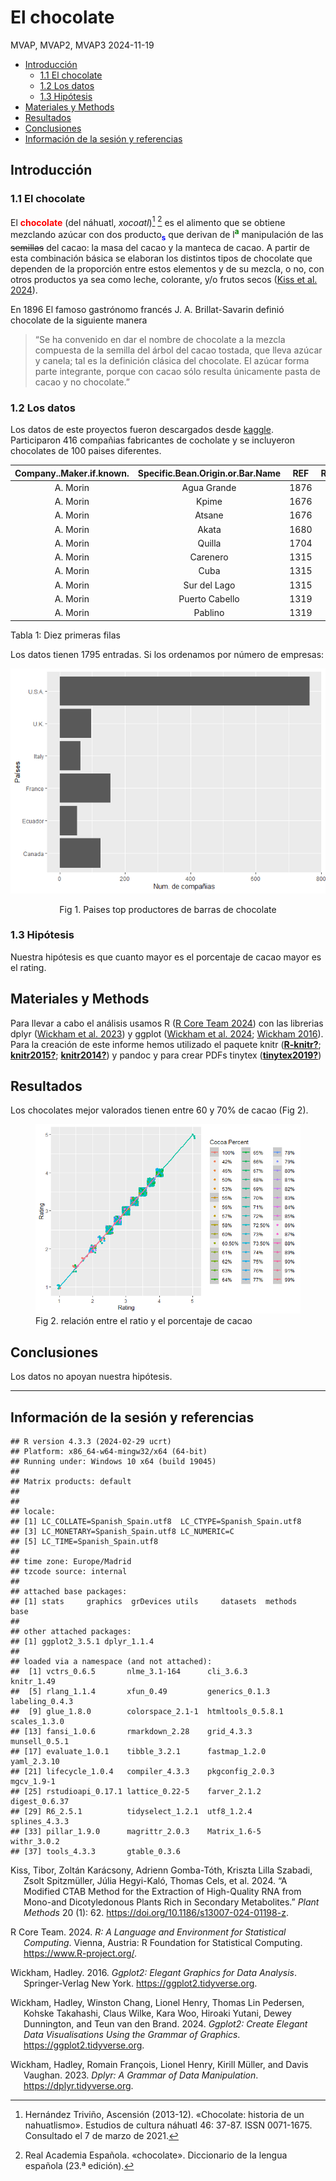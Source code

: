 El chocolate
================
MVAP, MVAP2, MVAP3
2024-11-19

- [Introducción](#introducción)
  - [1.1 El chocolate](#11-el-chocolate)
  - [1.2 Los datos](#12-los-datos)
  - [1.3 Hipótesis](#13-hipótesis)
- [Materiales y Methods](#materiales-y-methods)
- [Resultados](#resultados)
- [Conclusiones](#conclusiones)
- [Información de la sesión y
  referencias](#información-de-la-sesión-y-referencias)

<!-- Antes de comenzar !!!
debes crear el archivo con las referencias de R y los paquetes que vayas a utilizar.  
Puedes actualizar el archivo en cualquier momento, sólo copia en la terminal el siguiente código y añade el nuevo paquete a la lista, se creará un nuevo archivo con las referencias en el formato adecuado "BibTeX". De forma automática incluye la referencia de R-->
<!-- knitr::write_bib(c(.packages(), 'dplyr', 'ggplot2', 'knitr', 'tinytex'), 'libraries.bib') -->
<!-- Inicio Rmd -->
<!-- Configuración global de los bloques de código, `echo = TRUE` -> todo el código utilizado en este documento aparecerá en el documento final salvo que se expecifique lo contrario, a excepción de este bloque de código, `include=TRUE`  -->
<!-- Para generar títulos, subtítulos etc se usa # el número de # determina el estilo y el formato del texto -->

## Introducción

### 1.1 El chocolate

<!-- Trabajamos los diferentes estilos de text (negrita, cursiva, tachado, superíndice y subíndice), notas a pie de página [^N], citas > y referencias [@código] -->
<!-- En HTML podemos usar la etiqueda de css para usar diferentes colores en el texto:  -->
<!-- <span style:"color:blue"PALABRA(S)</span> -->

El <span style="color: red;">**chocolate**</span> (del náhuatl,
*xocoatl*)[^1] [^2] es el alimento que se obtiene mezclando azúcar con
dos producto<span style="color:blue;">**<sub>s</sub>**</span> que
derivan de l<span style="color:green;">**<sup>a</sup>**</span>
manipulación de las ~~semillas~~ del cacao: la masa del cacao y la
manteca de cacao. A partir de esta combinación básica se elaboran los
distintos tipos de chocolate que dependen de la proporción entre estos
elementos y de su mezcla, o no, con otros productos ya sea como leche,
colorante, y/o frutos secos ([Kiss et al.
2024](#ref-kiss_modified_2024)).

En 1896 El famoso gastrónomo francés J. A. Brillat-Savarin definió
chocolate de la siguiente manera

> “Se ha convenido en dar el nombre de chocolate a la mezcla compuesta
> de la semilla del árbol del cacao tostada, que lleva azúcar y canela;
> tal es la definición clásica del chocolate. El azúcar forma parte
> integrante, porque con cacao sólo resulta únicamente pasta de cacao y
> no chocolate.”

### 1.2 Los datos

<!-- cargar las librerias que vamos a utilizar, queremos que el código se ejecute, pero no que aparezca en el documento final, también excluímos los avisos y mensajes -->
<!-- Leer los datos desde el fichero que está en la misma carpeta que Rmarkdown. Si el fichero está en otra carpeta actualizar la localización del archivo -->
<!-- Trabajamos los links a páginas/archivos externos [](direcciónLink) y el código R en línea -->

Los datos de este proyectos fueron descargados desde
[kaggle](https://www.kaggle.com). Participaron 416 compañias fabricantes
de cocholate y se incluyeron chocolates de 100 paises diferentes.

<!-- insertar nueva página -->
<!-- Primera vista de los datos -->

| Company..Maker.if.known. | Specific.Bean.Origin.or.Bar.Name | REF  | Review.Date | Cocoa.Percent | Company.Location | Rating | Bean.Type | Broad.Bean.Origin |
|:------------------------:|:--------------------------------:|:----:|:-----------:|:-------------:|:----------------:|:------:|:---------:|:-----------------:|
|         A. Morin         |           Agua Grande            | 1876 |    2016     |      63%      |      France      |  3.75  |           |     Sao Tome      |
|         A. Morin         |              Kpime               | 1676 |    2015     |      70%      |      France      |  2.75  |           |       Togo        |
|         A. Morin         |              Atsane              | 1676 |    2015     |      70%      |      France      |  3.00  |           |       Togo        |
|         A. Morin         |              Akata               | 1680 |    2015     |      70%      |      France      |  3.50  |           |       Togo        |
|         A. Morin         |              Quilla              | 1704 |    2015     |      70%      |      France      |  3.50  |           |       Peru        |
|         A. Morin         |             Carenero             | 1315 |    2014     |      70%      |      France      |  2.75  |  Criollo  |     Venezuela     |
|         A. Morin         |               Cuba               | 1315 |    2014     |      70%      |      France      |  3.50  |           |       Cuba        |
|         A. Morin         |           Sur del Lago           | 1315 |    2014     |      70%      |      France      |  3.50  |  Criollo  |     Venezuela     |
|         A. Morin         |          Puerto Cabello          | 1319 |    2014     |      70%      |      France      |  3.75  |  Criollo  |     Venezuela     |
|         A. Morin         |             Pablino              | 1319 |    2014     |      70%      |      France      |  4.00  |           |       Peru        |

Tabla 1: Diez primeras filas

Los datos tienen 1795 entradas. Si los ordenamos por número de empresas:

<!-- calcular el número de compañias por pais con la función `count` y guardar los datos ordenados de forma descendiente en variable nueva -->
<!-- Utilizar la variable nueva para hacer un gráfico de barras incluyendo el pie de figura y la posición -->

<div class="figure" style="text-align: center">

<img src="proyecto_v3_files/figure-gfm/grafico-empresa-pais-1.png" alt="Fig 1. Paises top productores de barras de chocolate"  />
<p class="caption">
Fig 1. Paises top productores de barras de chocolate
</p>

</div>

### 1.3 Hipótesis

Nuestra hipótesis es que cuanto mayor es el porcentaje de cacao mayor es
el rating.

## Materiales y Methods

<!-- Para indicar una referencia se utiliza [@codigo] -->

Para llevar a cabo el análisis usamos R ([R Core Team
2024](#ref-R-base)) con las librerias dplyr ([Wickham et al.
2023](#ref-R-dplyr)) y ggplot ([Wickham et al. 2024](#ref-R-ggplot2);
[Wickham 2016](#ref-ggplot22016)). Para la creación de este informe
hemos utilizado el paquete knitr ([**R-knitr?**](#ref-R-knitr);
[**knitr2015?**](#ref-knitr2015); [**knitr2014?**](#ref-knitr2014)) y
pandoc y para crear PDFs tinytex ([**tinytex2019?**](#ref-tinytex2019))

## Resultados

Los chocolates mejor valorados tienen entre 60 y 70% de cacao (Fig 2).

<figure>
<img src="proyecto_v3_files/figure-gfm/modelo-1.png"
alt="Fig 2. relación entre el ratio y el porcentaje de cacao" />
<figcaption aria-hidden="true">Fig 2. relación entre el ratio y el
porcentaje de cacao</figcaption>
</figure>

## Conclusiones

Los datos no apoyan nuestra hipótesis.

------------------------------------------------------------------------

<!-- Para asegurar la reproducibilidad de los resultados es necsario conocer el sistema operativo y la version de software y paquetes -->

## Información de la sesión y referencias

    ## R version 4.3.3 (2024-02-29 ucrt)
    ## Platform: x86_64-w64-mingw32/x64 (64-bit)
    ## Running under: Windows 10 x64 (build 19045)
    ## 
    ## Matrix products: default
    ## 
    ## 
    ## locale:
    ## [1] LC_COLLATE=Spanish_Spain.utf8  LC_CTYPE=Spanish_Spain.utf8   
    ## [3] LC_MONETARY=Spanish_Spain.utf8 LC_NUMERIC=C                  
    ## [5] LC_TIME=Spanish_Spain.utf8    
    ## 
    ## time zone: Europe/Madrid
    ## tzcode source: internal
    ## 
    ## attached base packages:
    ## [1] stats     graphics  grDevices utils     datasets  methods   base     
    ## 
    ## other attached packages:
    ## [1] ggplot2_3.5.1 dplyr_1.1.4  
    ## 
    ## loaded via a namespace (and not attached):
    ##  [1] vctrs_0.6.5       nlme_3.1-164      cli_3.6.3         knitr_1.49       
    ##  [5] rlang_1.1.4       xfun_0.49         generics_0.1.3    labeling_0.4.3   
    ##  [9] glue_1.8.0        colorspace_2.1-1  htmltools_0.5.8.1 scales_1.3.0     
    ## [13] fansi_1.0.6       rmarkdown_2.28    grid_4.3.3        munsell_0.5.1    
    ## [17] evaluate_1.0.1    tibble_3.2.1      fastmap_1.2.0     yaml_2.3.10      
    ## [21] lifecycle_1.0.4   compiler_4.3.3    pkgconfig_2.0.3   mgcv_1.9-1       
    ## [25] rstudioapi_0.17.1 lattice_0.22-5    farver_2.1.2      digest_0.6.37    
    ## [29] R6_2.5.1          tidyselect_1.2.1  utf8_1.2.4        splines_4.3.3    
    ## [33] pillar_1.9.0      magrittr_2.0.3    Matrix_1.6-5      withr_3.0.2      
    ## [37] tools_4.3.3       gtable_0.3.6

<div id="refs" class="references csl-bib-body hanging-indent">

<div id="ref-kiss_modified_2024" class="csl-entry">

Kiss, Tibor, Zoltán Karácsony, Adrienn Gomba-Tóth, Kriszta Lilla
Szabadi, Zsolt Spitzmüller, Júlia Hegyi-Kaló, Thomas Cels, et al. 2024.
“A Modified CTAB Method for the Extraction of High-Quality RNA from
Mono-and Dicotyledonous Plants Rich in Secondary Metabolites.” *Plant
Methods* 20 (1): 62. <https://doi.org/10.1186/s13007-024-01198-z>.

</div>

<div id="ref-R-base" class="csl-entry">

R Core Team. 2024. *R: A Language and Environment for Statistical
Computing*. Vienna, Austria: R Foundation for Statistical Computing.
<https://www.R-project.org/>.

</div>

<div id="ref-ggplot22016" class="csl-entry">

Wickham, Hadley. 2016. *Ggplot2: Elegant Graphics for Data Analysis*.
Springer-Verlag New York. <https://ggplot2.tidyverse.org>.

</div>

<div id="ref-R-ggplot2" class="csl-entry">

Wickham, Hadley, Winston Chang, Lionel Henry, Thomas Lin Pedersen,
Kohske Takahashi, Claus Wilke, Kara Woo, Hiroaki Yutani, Dewey
Dunnington, and Teun van den Brand. 2024. *Ggplot2: Create Elegant Data
Visualisations Using the Grammar of Graphics*.
<https://ggplot2.tidyverse.org>.

</div>

<div id="ref-R-dplyr" class="csl-entry">

Wickham, Hadley, Romain François, Lionel Henry, Kirill Müller, and Davis
Vaughan. 2023. *Dplyr: A Grammar of Data Manipulation*.
<https://dplyr.tidyverse.org>.

</div>

</div>

[^1]: Hernández Triviño, Ascensión (2013-12). «Chocolate: historia de un
    nahuatlismo». Estudios de cultura náhuatl 46: 37-87. ISSN 0071-1675.
    Consultado el 7 de marzo de 2021.

[^2]: Real Academia Española. «chocolate». Diccionario de la lengua
    española (23.ª edición).
